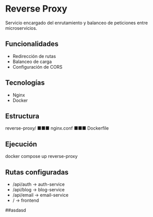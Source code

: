 # Reverse Proxy
Servicio encargado del enrutamiento y balanceo de peticiones entre microservicios.
## Funcionalidades
- Redirección de rutas
- Balanceo de carga
- Configuración de CORS
## Tecnologías
- Nginx
- Docker
## Estructura
reverse-proxy/
■■■ nginx.conf
■■■ Dockerfile
## Ejecución
docker compose up reverse-proxy
## Rutas configuradas
- /api/auth → auth-service
- /api/blog → blog-service
- /api/email → email-service
- / → frontend

##asdasd